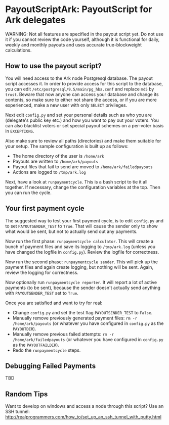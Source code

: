 # PayoutScriptArk: PayoutScript for Ark delegates

WARNING: Not all features are specified in the payout script yet. Do not use it
if you cannot review the code yourself, although it is functional for daily,
weekly and monthly payouts and uses accurate true-blockweight calculations.

## How to use the payout script?

You will need access to the Ark node Postgresql database. The payout script
accesses it. In order to provide access for this script to the database, you
can edit `/etc/postgresql/9.5/main/pg_hba.conf` and replace `md5` by `trust`.
Beware that now anyone can access your database and change its contents, so
make sure to either not share the access, or if you are more experienced, make
a new user with only `SELECT` privileges.

Next edit `config.py` and set your personal details such as who you are
(delegate's public key etc.) and how you want to pay out your voters. You can
also blacklist voters or set special payout schemes on a per-voter basis in
`EXCEPTIONS`.

Also make sure to review all paths (directories) and make them suitable for
your setup. The sample configuration is built up as follows:

*  The home directory of the user is `/home/ark`
*  Payouts are written to `/home/ark/payouts`
*  Payout files that fail to send are moved to `/home/ark/failedpayouts`
*  Actions are logged to `/tmp/ark.log`

Next, have a look at `runpaymentcycle`. This is a bash script to tie it all
together. If necessary, change the configuration variables at the top. Then you
can run the cycle.

## Your first payment cycle

The suggested way to test your first payment cycle, is to edit `config.py` and
to set `PAYOUTSENDER_TEST` to `True`. That will cause the sender only to show
what would be sent, but not to actually send out any payments.

Now run the first phase: `runpaymentcycle calculator`. This will create a
bunch of payment files and save its logging to `/tmp/ark.log` (unless you have
changed the logfile in `config.py`). Review the logfile for correctness.

Now run the second phase: `runpaymentcycle sender`. This will pick up the
payment files and again create logging, but nothing will be sent. Again,
review the logging for correctness.

Now optionally run `runpaymentcycle reporter`. It will report a lot of active
payments (to be sent), because the sender doesn't actually send anything with
`PAYOUTSENDER_TEST` set to `True`.

Once you are satisfied and want to try for real:

*  Change `config.py` and set the test flag `PAYOUTSENDER_TEST` to `False`.
*  Manually remove previously generated payment files:
   `rm -r /home/ark/payouts` (or whatever you have configured in `config.py`
   as the `PAYOUTDIR`).
*  Manually remove previous failed attempts:
   `rm -r /home/ark/failedpayouts` (or whatever you have configured in
   `config.py` as the `PAYOUTFAILDIR`).
*  Redo the `runpaymentcycle` steps.

## Debugging Failed Payments

TBD

## Random Tips

Want to develop on windows and access a node through this script? Use an SSH
tunnel: http://realprogrammers.com/how_to/set_up_an_ssh_tunnel_with_putty.html
